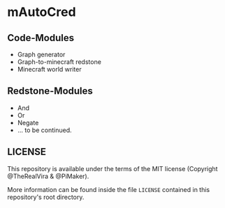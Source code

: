 # mAutoCred

## Code-Modules

* Graph generator
* Graph-to-minecraft redstone
* Minecraft world writer

## Redstone-Modules

* And
* Or
* Negate
* ... to be continued.

## LICENSE

This repository is available under the terms of the MIT license (Copyright @TheRealVira & @PiMaker).

More information can be found inside the file `LICENSE` contained in this repository's root directory.
